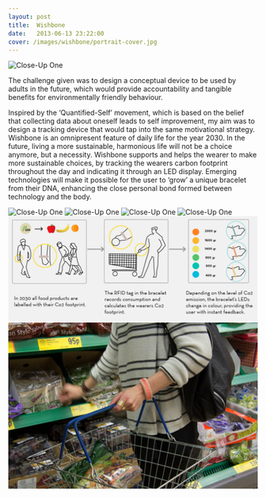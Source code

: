 ```yaml
---
layout: post
title:  Wishbone
date:   2013-06-13 23:22:00
cover: /images/wishbone/portrait-cover.jpg
---
```



![Close-Up One](/images/wishbone/inspiration-2.jpg)

The challenge given was to design a conceptual device to be used by adults in the future, which would provide accountability and tangible benefits for environmentally friendly behaviour.

Inspired by the ‘Quantified-Self’ movement, which is based on the belief that collecting data about oneself leads to self improvement, my aim was to design a tracking device that would tap into the same motivational strategy. Wishbone is an omnipresent feature of daily life for the year 2030. In the future, living a more sustainable, harmonious life will not be a choice anymore, but a necessity. Wishbone supports and helps the wearer to make more sustainable choices, by tracking the wearers carbon footprint throughout the day and indicating it through an LED display. Emerging technologies will make it possible for the user to ‘grow’ a unique bracelet from their DNA, enhancing the close personal bond formed between technology and the body.

![Close-Up One](/images/wishbone/sketch-2.jpg)
![Close-Up One](/images/wishbone/growing-2.jpg)
![Close-Up One](/images/wishbone/growing-1.jpg)
![Close-Up One](/images/wishbone/wearing.jpg)
![Close-Up One](/images/wishbone/user-scenario.jpg)
![Close-Up One](/images/wishbone/wearing-2.jpg)

